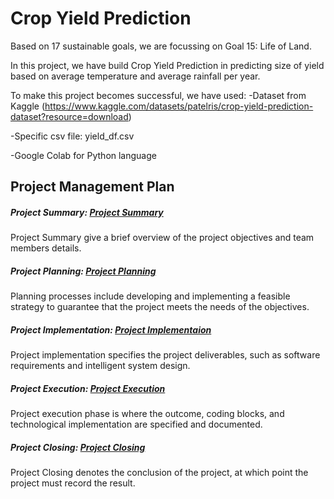 # Crop Yield Prediction

Based on 17 sustainable goals, we are focussing on Goal 15: Life of Land.

In this project, we have build Crop Yield Prediction in predicting size of yield based on average temperature and average rainfall per year. 

To make this project becomes successful, we have used:
-Dataset from Kaggle (https://www.kaggle.com/datasets/patelris/crop-yield-prediction-dataset?resource=download)
 
 -Specific csv file: yield_df.csv


-Google Colab for Python language

## Project Management Plan
 
##### Project Summary: [Project Summary](PMP-PLAN/A-PROJECT_SUMMARY.md)
Project Summary give a brief overview of the project objectives and team members details. 

##### Project Planning: [Project Planning](PMP-PLAN/B-PROJECT_PLANNING.md)
Planning processes include developing and implementing a feasible strategy to guarantee that the project meets the needs of the objectives.

##### Project Implementation: [Project Implementaion](PMP-PLAN/C-PROJECT_IMPLEMENTATION.md)
Project implementation specifies the project deliverables, such as software requirements and intelligent system design.

##### Project Execution: [Project Execution](PMP-PLAN/D-PROJECT_EXECUTION.md)
Project execution phase is where the outcome, coding blocks, and technological implementation are specified and documented.

##### Project Closing: [Project Closing](PMP-PLAN/E-PROJECT_CLOSING.md)
Project Closing denotes the conclusion of the project, at which point the project must record the result.
